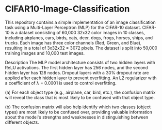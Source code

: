 # CIFAR10-Image-Classification

This repository contains a simple implementation of an image classification task using a Multi-Layer Perceptron (MLP) for the CIFAR-10 dataset. CIFAR-10 is a dataset consisting of 60,000 32x32 color images in 10 classes, including airplanes, cars, birds, cats, deer, dogs, frogs, horses, ships, and trucks. Each image has three color channels (Red, Green, and Blue), resulting in a total of 3x32x32 = 3072 pixels. The dataset is split into 50,000 training images and 10,000 test images.

Description
The MLP model architecture consists of two hidden layers with ReLU activations.
The first hidden layer has 256 nodes, and the second hidden layer has 128 nodes.
Dropout layers with a 30% dropout rate are applied after each hidden layer to prevent overfitting.
An L2 regularizer with a coefficient of λ = 0.0001 is used to control overfitting.

(a) For each object type (e.g., airplane, car, bird, etc.), the confusion matrix will reveal the class that is most likely to be confused with that object type.

(b) The confusion matrix will also help identify which two classes (object types) are most likely to be confused over, providing valuable information about the model's strengths and weaknesses in distinguishing between different objects.
